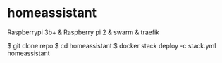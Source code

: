 # homeassistant
Raspberrypi 3b+ & Raspberry pi 2 & swarm & traefik


$ git clone repo
$ cd homeassistant
$ docker stack deploy -c stack.yml homeassistant
